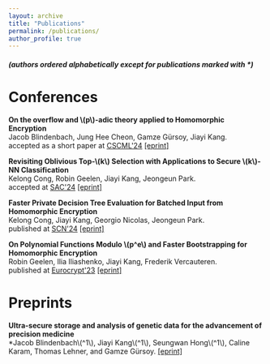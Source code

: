 ```yaml
---
layout: archive
title: "Publications"
permalink: /publications/
author_profile: true
---
```

##### (authors ordered alphabetically except for publications marked with *)

Conferences
======
**On the overflow and \\(p\\)-adic theory applied to Homomorphic Encryption**  
Jacob Blindenbach, Jung Hee Cheon, Gamze Gürsoy, Jiayi Kang.  
accepted as a short paper at [CSCML'24](https://www.cscml.org/) [[eprint]](https://eprint.iacr.org/2024/1353)

**Revisiting Oblivious Top-\\(k\\) Selection with Applications to Secure \\(k\\)-NN Classification**  
Kelong Cong, Robin Geelen, Jiayi Kang, Jeongeun Park.  
accepted at [SAC'24](https://sacworkshop.org/SAC24/) [[eprint]](https://eprint.iacr.org/2023/852)

**Faster Private Decision Tree Evaluation for Batched Input from Homomorphic Encryption**  
Kelong Cong, Jiayi Kang, Georgio Nicolas, Jeongeun Park.  
published at [SCN'24](https://scn.unisa.it/scn24/) [[eprint]](https://eprint.iacr.org/2024/662)

**On Polynomial Functions Modulo \\(p^e\\) and Faster Bootstrapping for Homomorphic Encryption**  
Robin Geelen, Ilia Iliashenko, Jiayi Kang, Frederik Vercauteren.  
published at [Eurocrypt'23](https://eurocrypt.iacr.org/2023/) [[eprint]](https://eprint.iacr.org/2022/1364)

Preprints 
======
**Ultra-secure storage and analysis of genetic data for the advancement of precision medicine**  
*Jacob Blindenbach\\(^1\\), Jiayi Kang\\(^1\\), Seungwan Hong\\(^1\\), Caline Karam, Thomas Lehner, and Gamze Gürsoy.
[[eprint]](https://www.biorxiv.org/content/10.1101/2024.04.16.589793v1)  



